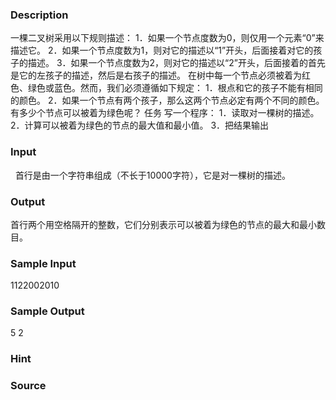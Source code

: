 
### Description
一棵二叉树采用以下规则描述：
1．如果一个节点度数为0，则仅用一个元素“0”来描述它。
2．如果一个节点度数为1，则对它的描述以“1”开头，后面接着对它的孩子的描述。
3．如果一个节点度数为2，则对它的描述以“2”开头，后面接着的首先是它的左孩子的描述，然后是右孩子的描述。
在树中每一个节点必须被着为红色、绿色或蓝色。然而，我们必须遵循如下规定：
1．根点和它的孩子不能有相同的颜色。
2．如果一个节点有两个孩子，那么这两个节点必定有两个不同的颜色。
有多少个节点可以被着为绿色呢？
任务
写一个程序：
1．读取对一棵树的描述。
2．计算可以被着为绿色的节点的最大值和最小值。
3．把结果输出 
### Input
 
首行是由一个字符串组成（不长于10000字符），它是对一棵树的描述。
### Output
首行两个用空格隔开的整数，它们分别表示可以被着为绿色的节点的最大和最小数目。
### Sample Input
1122002010

### Sample Output
5 2

### Hint

### Source
